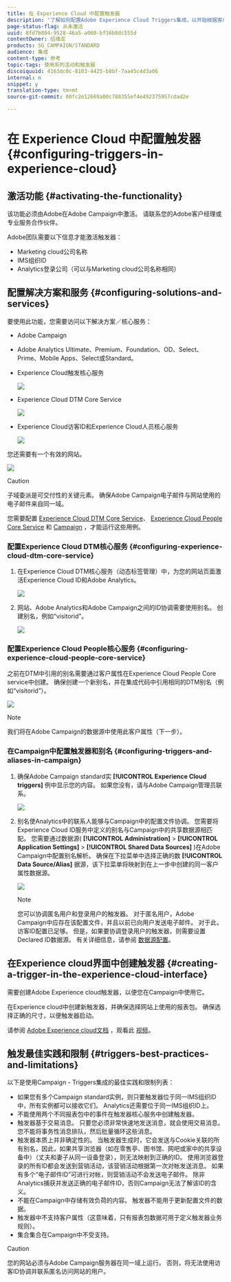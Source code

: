 ```yaml
---
title: 在 Experience Cloud 中配置触发器
description: '了解如何配置Adobe Experience Cloud Triggers集成，以开始根据客户先前的行为向客户发送个性化的交付。 '
page-status-flag: 从未激活
uuid: 8fd7b804-9528-46a5-a060-bf16b8dc555d
contentOwner: 绍维亚
products: SG_CAMPAIGN/STANDARD
audience: 集成
content-type: 参考
topic-tags: 使用系列活动和触发器
discoiquuid: 4163dc0c-8103-4425-b8bf-7aa45c4d3a06
internal: n
snippet: y
translation-type: tm+mt
source-git-commit: 00fc2e12669a00c788355ef4e492375957cdad2e

---
```



# 在 Experience Cloud 中配置触发器{#configuring-triggers-in-experience-cloud}

## 激活功能 {#activating-the-functionality}

该功能必须由Adobe在Adobe Campaign中激活。 请联系您的Adobe客户经理或专业服务合作伙伴。

Adobe团队需要以下信息才能激活触发器：

* Marketing cloud公司名称
* IMS组织ID
* Analytics登录公司（可以与Marketing cloud公司名称相同）

## 配置解决方案和服务 {#configuring-solutions-and-services}

要使用此功能，您需要访问以下解决方案／核心服务：

* Adobe Campaign
* Adobe Analytics Ultimate、Premium、Foundation、OD、Select、Prime、Mobile Apps、Select或Standard。
* Experience Cloud触发核心服务

   ![](assets/trigger_uc_prereq_1.png)

* Experience Cloud DTM Core Service

   ![](assets/trigger_uc_prereq_2.png)

* Experience Cloud访客ID和Experience Cloud人员核心服务

   ![](assets/trigger_uc_prereq_3.png)

您还需要有一个有效的网站。

![](assets/trigger_uc_prereq_4.png)

>[!CAUTION]
>
>子域委派是可交付性的关键元素。 确保Adobe Campaign电子邮件与网站使用的电子邮件来自同一域。

您需要配置 [Experience Cloud DTM Core Service](#configuring-experience-cloud-dtm-core-service)、 [Experience Cloud People Core Service](#configuring-experience-cloud-people-core-service) 和 [Campaign](#configuring-triggers-and-aliases-in-campaign) ，才能运行这些用例。

### 配置Experience Cloud DTM核心服务 {#configuring-experience-cloud-dtm-core-service}

1. 在Experience Cloud DTM核心服务（动态标签管理）中，为您的网站页面激活Experience Cloud ID和Adobe Analytics。

   ![](assets/trigger_uc_conf_1.png)

1. 网站、Adobe Analytics和Adobe Campaign之间的ID协调需要使用别名。 创建别名，例如“visitorid”。

   ![](assets/trigger_uc_conf_2.png)

### 配置Experience Cloud People核心服务 {#configuring-experience-cloud-people-core-service}

之前在DTM中引用的别名需要通过客户属性在Experience Cloud People Core service中创建。 确保创建一个新别名，并在集成代码中引用相同的DTM别名（例如“visitorid”）。

![](assets/trigger_uc_conf_3.png)

>[!NOTE]
>
>我们将在Adobe Campaign的数据源中使用此客户属性（下一步）。

### 在Campaign中配置触发器和别名 {#configuring-triggers-and-aliases-in-campaign}

1. 确保Adobe Campaign standard实 **[!UICONTROL Experience Cloud triggers]** 例中显示您的内容。 如果您没有，请与Adobe Campaign管理员联系。

   ![](assets/remarketing_1.png)

1. 别名使Analytics中的联系人能够与Campaign中的配置文件协调。 您需要将Experience Cloud ID服务中定义的别名与Campaign中的共享数据源相匹配。 您需要通过数据源( **[!UICONTROL Administration]** &gt; **[!UICONTROL Application Settings]** &gt; **[!UICONTROL Shared Data Sources]** )在Adobe Campaign中配置别名解析。 确保在下拉菜单中选择正确的数 **[!UICONTROL Data Source/Alias]** 据源，该下拉菜单将映射到在上一步中创建的同一客户属性数据源。

   ![](assets/trigger_uc_conf_5.png)

   >[!NOTE]
   >
   >您可以协调匿名用户和登录用户的触发器。 对于匿名用户，Adobe Campaign中应存在该配置文件，并且以前已向用户发送电子邮件。 对于此，访客ID配置已足够。 但是，如果要协调登录用户的触发器，则需要设置Declared ID数据源。 有关详细信息，请参阅 [数据源配置](../../integrating/using/provisioning-and-configuring-integration-with-audience-manager-or-people-core-service.md#step-2--configure-the-data-sources)。

## 在Experience cloud界面中创建触发器 {#creating-a-trigger-in-the-experience-cloud-interface}

需要创建Adobe Experience cloud触发器，以便您在Campaign中使用它。

在Experience cloud中创建新触发器，并确保选择网站上使用的报表包。 确保选择正确的尺寸，以便触发器启动。

请参阅 [Adobe Experience cloud文档](https://marketing.adobe.com/resources/help/en_US/mcloud/triggers.html) ，观看此 [视频](https://helpx.adobe.com/marketing-cloud/how-to/email-marketing.html#step-two)。

## 触发最佳实践和限制 {#triggers-best-practices-and-limitations}

以下是使用Campaign - Triggers集成的最佳实践和限制列表：

* 如果您有多个Campaign standard实例，则只要触发器位于同一IMS组织ID中，所有实例都可以接收它们。 Analytics还需要位于同一IMS组织ID上。
* 不能使用两个不同报表包中的事件在触发器核心服务中创建触发器。
* 触发器基于交易消息。 只要您必须非常快速地发送消息，就会使用交易消息。 您不能将事务性消息排队，然后批量循环这些消息。
* 触发器本质上并非确定性的。 当触发器生成时，它会发送与Cookie关联的所有别名，因此，如果共享浏览器（如在零售亭、图书馆、网吧或家中的共享设备中）（丈夫和妻子从同一设备登录），则无法映射到正确的ID。 使用浏览器登录的所有ID都会发送到营销活动，该营销活动根据第一次对帐发送消息。 如果有多个“电子邮件ID”可进行对帐，则营销活动不会发送电子邮件。 除非Analytics捕获并发送正确的电子邮件ID，否则Campaign无法了解该ID的含义。
* 不能在Campaign中存储有效负荷的内容。 触发器不能用于更新配置文件的数据。
* 触发器中不支持客户属性（这意味着，只有报表包数据可用于定义触发器业务规则）。
* 集合集合在Campaign中不受支持。

>[!CAUTION]
>
>您的网站必须与Adobe Campaign服务器在同一域上运行。 否则，将无法使用访客ID协调并联系匿名访问网站的用户。

